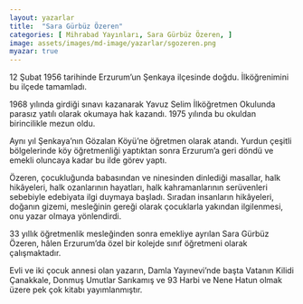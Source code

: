 ```yaml
---
layout: yazarlar
title:  "Sara Gürbüz Özeren"
categories: [ Mihrabad Yayınları, Sara Gürbüz Özeren, ]
image: assets/images/md-image/yazarlar/sgozeren.png
myazar: true
---
```


12 Şubat 1956 tarihinde Erzurum’un Şenkaya ilçesinde doğdu. İlköğrenimini bu ilçede tamamladı.

1968 yılında girdiği sınavı kazanarak Yavuz Selim İlköğretmen Okulunda parasız yatılı olarak okumaya hak kazandı. 1975 yılında bu okuldan birincilikle mezun oldu.

Aynı yıl Şenkaya’nın Gözalan Köyü’ne öğretmen olarak atandı. Yurdun çeşitli bölgelerinde köy öğretmenliği yaptıktan sonra Erzurum’a geri döndü ve emekli oluncaya kadar bu ilde görev yaptı.

Özeren, çocukluğunda babasından ve ninesinden dinlediği masallar, halk hikâyeleri, halk ozanlarının hayatları, halk kahramanlarının serüvenleri sebebiyle edebiyata ilgi duymaya başladı. Sıradan insanların hikâyeleri, doğanın gizemi, mesleğinin gereği olarak çocuklarla yakından ilgilenmesi, onu yazar olmaya yönlendirdi.

33 yıllık öğretmenlik mesleğinden sonra emekliye ayrılan Sara Gürbüz Özeren, hâlen Erzurum’da özel bir kolejde sınıf öğretmeni olarak çalışmaktadır.

Evli ve iki çocuk annesi olan yazarın, Damla Yayınevi’nde başta Vatanın Kilidi Çanakkale, Donmuş Umutlar Sarıkamış ve 93 Harbi ve Nene Hatun olmak üzere pek çok kitabı yayımlanmıştır.